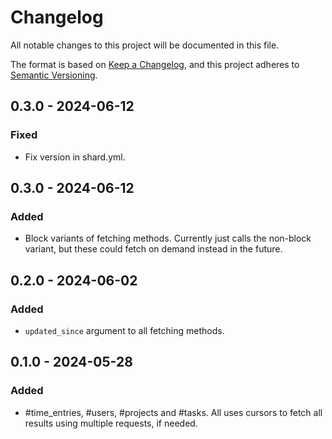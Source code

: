 # Changelog

All notable changes to this project will be documented in this file.

The format is based on [Keep a Changelog](https://keepachangelog.com/en/1.1.0/),
and this project adheres to [Semantic Versioning](https://semver.org/spec/v2.0.0.html).

## 0.3.0 - 2024-06-12

### Fixed

- Fix version in shard.yml.

## 0.3.0 - 2024-06-12

### Added

- Block variants of fetching methods. Currently just calls the
  non-block variant, but these could fetch on demand instead in the
  future.

## 0.2.0 - 2024-06-02

### Added

- `updated_since` argument to all fetching methods.

## 0.1.0 - 2024-05-28

### Added

- #time_entries, #users, #projects and #tasks. All uses cursors
  to fetch all results using multiple requests, if needed.
